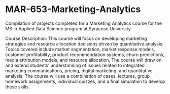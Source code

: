 # MAR-653-Marketing-Analytics

Compilation of projects completed for a Marketing Analytics course for the MS in Applied Data Science program at Syracuse University

Course Description: This course will focus on developing marketing strategies and resource allocation decisions driven by quantitative analysis. Topics covered include market segmentation, market response models, customer profitability, product recommendation systems, churn predictions, media attribution models, and resource allocation. The course will draw on and extend students’ understanding of issues related to integrated marketing communications, pricing, digital marketing, and quantitative analysis. The course will use a combination of cases, lectures, group homework assignments, individual quizzes, and a final simulation to develop these skills.
